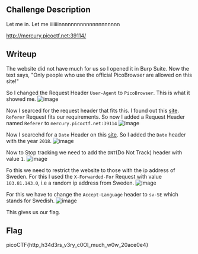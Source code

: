 ## Challenge Description
Let me in. Let me iiiiiiinnnnnnnnnnnnnnnnnnnn 

http://mercury.picoctf.net:39114/

## Writeup
The website did not have much for us so I opened it in Burp Suite.
Now the text says, "Only people who use the official PicoBrowser are allowed on this site!"


So I changed the Request Header `User-Agent` to `PicoBrowser`. This is what it showed me.
![image](https://github.com/AKripper/COPS-CSOC/assets/167231621/1c87aa3a-0f07-4c24-a61c-1f521be5ae16)

Now I searced for the request header that fits this. I found out this [site](https://datatracker.ietf.org/doc/html/rfc2616#section-5.3).
`Referer` Request fits our requirements. So now I added a Request Header named `Referer` to `mercury.picoctf.net:39114`
![image](https://github.com/AKripper/COPS-CSOC/assets/167231621/7efccde3-2e46-4779-9efb-acc04f36c0b5)

Now I searcehd for a `Date` Header on this [site](https://www.geeksforgeeks.org/http-headers-date/). So I added the `Date` header with the year `2018`.
![image](https://github.com/AKripper/COPS-CSOC/assets/167231621/f139dd6e-58e3-44f9-be3e-f9c0d667f6d2)

Now to Stop tracking we need to add the `DNT`(Do Not Track) header with value `1`.
![image](https://github.com/AKripper/COPS-CSOC/assets/167231621/1d84bf4c-f42f-4395-8380-0360d38955f6)

Fo this we need to restrict the website to those with the ip address of Sweden. For this I used the `X-Forwarded-For` Request with value `103.81.143.0`, i.e a random ip address from Sweden.
![image](https://github.com/AKripper/COPS-CSOC/assets/167231621/935aa11e-7a7b-4668-b297-906c33661892)

For this we have to change the `Accept-Language` header to `sv-SE` which stands for Swedish.
![image](https://github.com/AKripper/COPS-CSOC/assets/167231621/bf0429ec-f823-4c31-870e-7c06f57e6c43)

This gives us our flag.
## Flag
picoCTF{http_h34d3rs_v3ry_c0Ol_much_w0w_20ace0e4}
